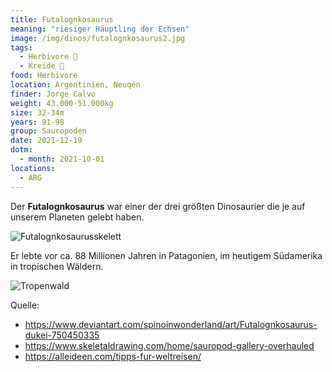 ```yaml
---
title: Futalognkosaurus
meaning: "riesiger Häuptling der Echsen"
image: /img/dinos/futalognkosaurus2.jpg
tags:
  - Herbivore 🌿
  - Kreide 🦴
food: Herbivore
location: Argentinien, Neuqén
finder: Jorge Calvo
weight: 43.000-51.000kg
size: 32-34m
years: 91-98
group: Sauropoden
date: 2021-12-19
dotm:
  - month: 2021-10-01
locations:
  - ARG
---
```

Der **Futalognkosaurus** war einer der drei größten Dinosaurier die je auf unserem Planeten gelebt haben.

![Futalognkosaurusskelett](/img/dinos/futalognkosaurus.jpg)

 Er lebte vor ca. 88 Millionen Jahren in Patagonien, im heutigem Südamerika in tropischen Wäldern.  

![Tropenwald](/img/dinos/tropenwald.png)

Quelle:

* <https://www.deviantart.com/spinoinwonderland/art/Futalognkosaurus-dukei-750450335>
* <https://www.skeletaldrawing.com/home/sauropod-gallery-overhauled>
* <https://alleideen.com/tipps-fur-weltreisen/>